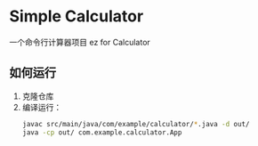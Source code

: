 # Simple Calculator

一个命令行计算器项目 ez for Calculator

## 如何运行
1. 克隆仓库
2. 编译运行：
   ```bash
   javac src/main/java/com/example/calculator/*.java -d out/
   java -cp out/ com.example.calculator.App

